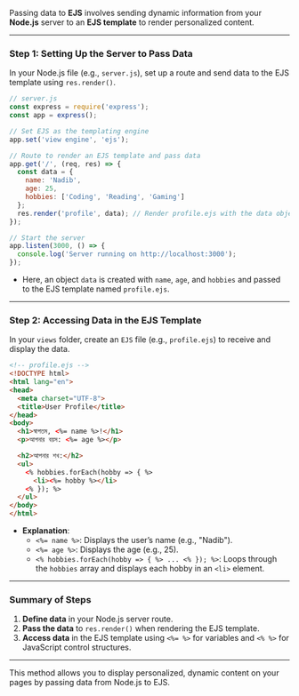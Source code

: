 Passing data to **EJS** involves sending dynamic information from your **Node.js** server to an **EJS template** to render personalized content. 

---

### Step 1: Setting Up the Server to Pass Data

In your Node.js file (e.g., `server.js`), set up a route and send data to the EJS template using `res.render()`.

```javascript
// server.js
const express = require('express');
const app = express();

// Set EJS as the templating engine
app.set('view engine', 'ejs');

// Route to render an EJS template and pass data
app.get('/', (req, res) => {
  const data = {
    name: 'Nadib',
    age: 25,
    hobbies: ['Coding', 'Reading', 'Gaming']
  };
  res.render('profile', data); // Render profile.ejs with the data object
});

// Start the server
app.listen(3000, () => {
  console.log('Server running on http://localhost:3000');
});
```

- Here, an object `data` is created with `name`, `age`, and `hobbies` and passed to the EJS template named `profile.ejs`.

---

### Step 2: Accessing Data in the EJS Template

In your `views` folder, create an `EJS` file (e.g., `profile.ejs`) to receive and display the data.

```html
<!-- profile.ejs -->
<!DOCTYPE html>
<html lang="en">
<head>
  <meta charset="UTF-8">
  <title>User Profile</title>
</head>
<body>
  <h1>স্বাগতম, <%= name %>!</h1>
  <p>আপনার বয়স: <%= age %></p>

  <h2>আপনার শখ:</h2>
  <ul>
    <% hobbies.forEach(hobby => { %>
      <li><%= hobby %></li>
    <% }); %>
  </ul>
</body>
</html>
```

- **Explanation**:
  - `<%= name %>`: Displays the user’s name (e.g., "Nadib").
  - `<%= age %>`: Displays the age (e.g., 25).
  - `<% hobbies.forEach(hobby => { %> ... <% }); %>`: Loops through the `hobbies` array and displays each hobby in an `<li>` element.

---

### Summary of Steps

1. **Define data** in your Node.js server route.
2. **Pass the data** to `res.render()` when rendering the EJS template.
3. **Access data** in the EJS template using `<%= %>` for variables and `<% %>` for JavaScript control structures.

---

This method allows you to display personalized, dynamic content on your pages by passing data from Node.js to EJS.
